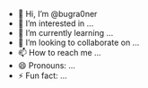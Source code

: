- 👋 Hi, I’m @bugra0ner
- 👀 I’m interested in ...
- 🌱 I’m currently learning ...
- 💞️ I’m looking to collaborate on ...
- 📫 How to reach me ...
- 😄 Pronouns: ...
- ⚡ Fun fact: ...

<!---
bugra0ner/bugra0ner is a ✨ special ✨ repository because its `README.md` (this file) appears on your GitHub profile.
You can click the Preview link to take a look at your changes.
--->
